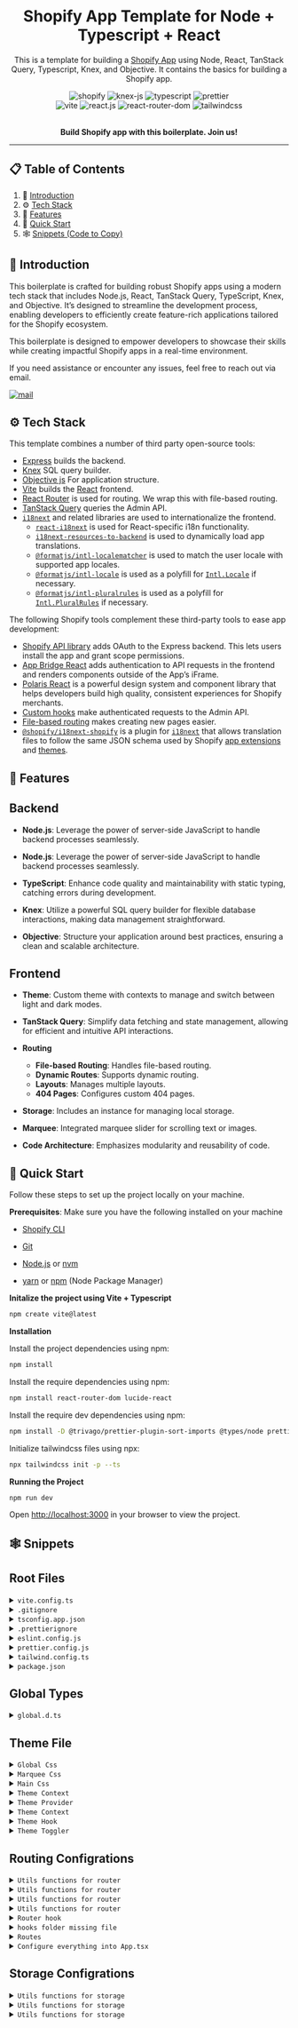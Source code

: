 <div align="center">
 <h1>Shopify App Template for Node + Typescript + React</h1>
  <p>This is a template for building a <a href='https://shopify.dev/docs/apps/getting-started'>Shopify App</a> using Node, React, TanStack Query, Typescript, Knex, and Objective. It contains the basics for building a Shopify app.</p>
  <div>
    <img src="https://img.shields.io/badge/-shopify-white?style=for-the-badge&logoColor=white&logo=shopify&color=7AB55C" alt="shopify" />
    <img src="https://img.shields.io/badge/knex%20js-white?style=for-the-badge&logoColor=white&logo=knex.js&color=D26B38" alt="knex-js" />
    <img src="https://img.shields.io/badge/-TypeScript-black?style=for-the-badge&logoColor=white&logo=typescript&color=3178c6" alt="typescript" />
    <img src="https://img.shields.io/badge/-PRETTIER-black?style=for-the-badge&logoColor=white&logo=prettier&color=f8bc45" alt="prettier" />
    <br/>
    <img src="https://img.shields.io/badge/-VITE-black?style=for-the-badge&logoColor=white&logo=vite&color=747bff" alt="vite" />
    <img src="https://img.shields.io/badge/-REACT_JS-black?style=for-the-badge&logoColor=white&logo=react&color=58c4dc" alt="react.js" />
    <img src="https://img.shields.io/badge/-REACT_ROUTER_DOM-black?style=for-the-badge&logoColor=white&logo=reactrouter&color=f44250" alt="react-router-dom" />
    <img src="https://img.shields.io/badge/-Tailwind_CSS-black?style=for-the-badge&logoColor=white&logo=tailwindcss&color=06B6D4" alt="tailwindcss" />
  </div>
<br/>

**Build Shopify app with this boilerplate. Join us!**

<hr/>
</div>

## <a name="table">📋 Table of Contents</a>

1. 🤖 [Introduction](#introduction)
2. ⚙️ [Tech Stack](#tech-stack)
3. 🔋 [Features](#features)
4. 🤸 [Quick Start](#quick-start)
5. 🕸️ [Snippets (Code to Copy)](#snippets)

## <a name="introduction">🤖 Introduction</a>

<p>This boilerplate is crafted for building robust Shopify apps using a modern tech stack that includes Node.js, React, TanStack Query, TypeScript, Knex, and Objective. It’s designed to streamline the development process, enabling developers to efficiently create feature-rich applications tailored for the Shopify ecosystem.

This boilerplate is designed to empower developers to showcase their skills while creating impactful Shopify apps in a real-time environment.

If you need assistance or encounter any issues, feel free to reach out via email.</p>

<a href="mailto:muneebmughal342@gmail.com" target="_blank"><img src="https://img.shields.io/badge/-Contact-black?style=for-the-badge&logoColor=white&logo=gmail&color=f67373" alt="mail" /></a>

## <a name="tech-stack">⚙️ Tech Stack</a>

This template combines a number of third party open-source tools:

- [Express](https://expressjs.com/) builds the backend.
- [Knex](https://expressjs.com/) SQL query builder.
- [Objective js](https://expressjs.com/) For application structure.
- [Vite](https://vitejs.dev/) builds the [React](https://reactjs.org/) frontend.
- [React Router](https://reactrouter.com/) is used for routing. We wrap this with file-based routing.
- [TanStack Query](https://tanstack.com/) queries the Admin API.
- [`i18next`](https://www.i18next.com/) and related libraries are used to internationalize the frontend.
  - [`react-i18next`](https://react.i18next.com/) is used for React-specific i18n functionality.
  - [`i18next-resources-to-backend`](https://github.com/i18next/i18next-resources-to-backend) is used to dynamically load app translations.
  - [`@formatjs/intl-localematcher`](https://formatjs.io/docs/polyfills/intl-localematcher/) is used to match the user locale with supported app locales.
  - [`@formatjs/intl-locale`](https://formatjs.io/docs/polyfills/intl-locale) is used as a polyfill for [`Intl.Locale`](https://developer.mozilla.org/en-US/docs/Web/JavaScript/Reference/Global_Objects/Intl/Locale) if necessary.
  - [`@formatjs/intl-pluralrules`](https://formatjs.io/docs/polyfills/intl-pluralrules) is used as a polyfill for [`Intl.PluralRules`](https://developer.mozilla.org/en-US/docs/Web/JavaScript/Reference/Global_Objects/Intl/PluralRules) if necessary.

The following Shopify tools complement these third-party tools to ease app development:

- [Shopify API library](https://github.com/Shopify/shopify-node-api) adds OAuth to the Express backend. This lets users install the app and grant scope permissions.
- [App Bridge React](https://shopify.dev/docs/apps/tools/app-bridge/getting-started/using-react) adds authentication to API requests in the frontend and renders components outside of the App’s iFrame.
- [Polaris React](https://polaris.shopify.com/) is a powerful design system and component library that helps developers build high quality, consistent experiences for Shopify merchants.
- [Custom hooks](https://github.com/Shopify/shopify-frontend-template-react/tree/main/hooks) make authenticated requests to the Admin API.
- [File-based routing](https://github.com/Shopify/shopify-frontend-template-react/blob/main/Routes.jsx) makes creating new pages easier.
- [`@shopify/i18next-shopify`](https://github.com/Shopify/i18next-shopify) is a plugin for [`i18next`](https://www.i18next.com/) that allows translation files to follow the same JSON schema used by Shopify [app extensions](https://shopify.dev/docs/apps/checkout/best-practices/localizing-ui-extensions#how-it-works) and [themes](https://shopify.dev/docs/themes/architecture/locales/storefront-locale-files#usage).

## <a name="features">🔋 Features</a>

## Backend

- **Node.js**: Leverage the power of server-side JavaScript to handle backend processes seamlessly.

- **Node.js**: Leverage the power of server-side JavaScript to handle backend processes seamlessly.

- **TypeScript**: Enhance code quality and maintainability with static typing, catching errors during development.

- **Knex**: Utilize a powerful SQL query builder for flexible database interactions, making data management straightforward.

- **Objective**: Structure your application around best practices, ensuring a clean and scalable architecture.

## Frontend

- **Theme**: Custom theme with contexts to manage and switch between light and dark modes.

- **TanStack Query**: Simplify data fetching and state management, allowing for efficient and intuitive API interactions.

- **Routing**

  - **File-based Routing**: Handles file-based routing.
  - **Dynamic Routes**: Supports dynamic routing.
  - **Layouts**: Manages multiple layouts.
  - **404 Pages**: Configures custom 404 pages.

- **Storage**: Includes an instance for managing local storage.

- **Marquee**: Integrated marquee slider for scrolling text or images.

- **Code Architecture**: Emphasizes modularity and reusability of code.

## <a name="quick-start">🤸 Quick Start</a>

Follow these steps to set up the project locally on your machine.

**Prerequisites**: Make sure you have the following installed on your machine

- [Shopify CLI](https://shopify.dev/docs/api/shopify-cli)

- [Git](https://git-scm.com/)

- [Node.js](https://nodejs.org/en) or [nvm](https://github.com/nvm-sh/nvm)

- [yarn](https://classic.yarnpkg.com/lang/en/docs/install/) or [npm](https://www.npmjs.com/) (Node Package Manager)

**Initalize the project using Vite + Typescript**

```bash
npm create vite@latest
```

**Installation**

Install the project dependencies using npm:

```bash
npm install
```

Install the require dependencies using npm:

```bash
npm install react-router-dom lucide-react
```

Install the require dev dependencies using npm:

```bash
npm install -D @trivago/prettier-plugin-sort-imports @types/node prettier prettier-plugin-tailwindcss tailwind-merge tailwindcss tailwindcss-animate @tailwindcss/typography postcss autoprefixer
```

Initialize tailwindcss files using npx:

```bash
npx tailwindcss init -p --ts
```

**Running the Project**

```bash
npm run dev
```

Open [http://localhost:3000](http://localhost:5173) in your browser to view the project.

## <a name="snippets">🕸️ Snippets</a>

## Root Files

<details>
<summary><code>vite.config.ts</code></summary>

<br/>

```typescript
import { defineConfig } from "vite";
import react from "@vitejs/plugin-react";
import path from "path";

// https://vitejs.dev/config/
export default defineConfig(() => {
  return {
    plugins: [react()],
    resolve: {
      alias: [
        {
          find: "@src/",
          replacement: path.resolve(process.cwd(), "src") + "/",
        },
      ],
    },
  };
});
```

</details>

<details>
<summary><code>.gitignore</code></summary>

<br/>

```json
# dependencies
/node_modules
/.pnp
.pnp.js

# testing
/coverage

# production
/build
/dist

# misc
.DS_Store
*.pem


# debug
logs
*.log
yarn.lock
npm-debug.log*
yarn-debug.log*
yarn-error.log*
.pnpm-debug.log*
lerna-debug.log*
tsconfig.tsbuildinfo
# local env files
.env*.local
.env

.vscode
.contentlayer

# Json
package-lock.json
!.vscode/extensions.json
```

</details>

<details>
<summary><code>tsconfig.app.json</code></summary>

<br/>

```json
{
  "compilerOptions": {
    "target": "ES2020",
    "useDefineForClassFields": true,
    "lib": ["ES2020", "DOM", "DOM.Iterable"],
    "module": "ESNext",
    "skipLibCheck": true,

    /* Bundler mode */
    "moduleResolution": "bundler",
    "allowImportingTsExtensions": true,
    "isolatedModules": true,
    "moduleDetection": "force",
    "noEmit": true,
    "jsx": "react-jsx",

    /* Linting */
    "strict": true,
    "noUnusedLocals": true,
    "noUnusedParameters": true,
    "noFallthroughCasesInSwitch": true,
    "baseUrl": "./src",
    "paths": {
      "@src/*": ["*"]
    }
  },
  "include": [
    "src/**/*.json",
    "vite.config.ts",
    "src/**/*.jpeg",
    "src/**/*.png",
    "./src/**/*.ts",
    "./src/**/*.tsx",
    "./src/**/*.d.ts",
    "./src/types/global.d.ts",
    "src/types/vite-env.d.ts",
    "src/routes/routes.ts"
  ]
}
```

</details>

<details>
<summary><code>.prettierignore</code></summary>

<br/>

```json
dist
node_modules
build
.contentlayer
```

</details>

<details>
<summary><code>eslint.config.js</code></summary>

<br/>

```javascript
import js from "@eslint/js";
import reactHooks from "eslint-plugin-react-hooks";
import reactRefresh from "eslint-plugin-react-refresh";
import tailwindcssPlugin from "eslint-plugin-tailwindcss";
import globals from "globals";
import tseslint from "typescript-eslint";

export default tseslint.config(
  { ignores: ["dist"] },
  {
    extends: [
      js.configs.recommended,
      ...tseslint.configs.recommended,
      "prettier",
      "eslint:recommended",
      "plugin:react-hooks/recommended",
      "plugin:tailwindcss/recommended",
      "plugin:@typescript-eslint/recommended",
    ],
    ignorePatterns: ["dist", ".eslintrc.cjs"],
    parser: "@typescript-eslint/parser",
    files: ["./src**/*.{ts,tsx}"],
    languageOptions: {
      ecmaVersion: 2020,
      globals: globals.browser,
    },
    plugins: {
      "react-hooks": reactHooks,
      "react-refresh": reactRefresh,
      tailwindcss: tailwindcssPlugin,
    },
    rules: {
      ...reactHooks.configs.recommended.rules,
      "tailwindcss/no-custom-classname": "off",
      "tailwindcss/classnames-order": "error",
      "react-refresh/only-export-components": [
        "warn",
        { allowConstantExport: true },
      ],
    },
    settings: {
      tailwindcss: {
        callees: ["cn"],
        config: "tailwind.config.js",
      },
    },
    overrides: [
      {
        files: ["*.ts", "*.tsx"],
        parser: "@typescript-eslint/parser",
      },
    ],
  }
);
```

</details>
<details>
<summary><code>prettier.config.js</code></summary>

<br/>

**Reload the vs code after creating this file or updating this file**

```shortcut
Press ctrl+shift+p or command+shift+p
```

Then select **`reload window`**

```javascript
/**
 * @see https://prettier.io/docs/en/configuration.html
 * @type {import("prettier").Config}
 */

const config = {
  trailingComma: "es5",
  tabWidth: 2,
  semi: false,
  singleQuote: true,
  plugins: [
    "@trivago/prettier-plugin-sort-imports",
    "prettier-plugin-tailwindcss",
  ],
  tailwindFunctions: ["clsx", "tw", "cn"],
  tailwindConfig: "./tailwind.config.ts",
  tailwindAttributes: ["className", "classNames"],
  importOrderSortSpecifiers: true,
  importOrder: [
    "^(react/(.*)$)|^(react$)",
    "<THIRD_PARTY_MODULES>",
    "^types$",
    "^@src/config/(.*)$",
    "^@src/theme/(.*)$",
    "^@src/constants/(.*)$",
    "^@src/contexts/(.*)$",
    "^@src/hooks",
    "^@src/hooks/(.*)$",
    "^@src/routes/(.*)$",
    "^@src/layouts/(.*)$",
    "^@src/pages/(.*)$",
    "^@src/components/(.*)$",
    "^@src/components/ui/(.*)$",
    "^@src/components/pages/(.*)$",
    "^@src/utils/(.*)$",
    "^@src/types/(.*)$",
    "^@src/assets/images/(.*)$",
    "^@src/assets/styles/(.*)$",
    "^[./]",
  ],
};

export default config;
```

</details>

<details>
<summary><code>tailwind.config.ts</code></summary>

<br/>

**`Update this file after create the theme`**

```typescript
import tailwindcssTypography from "@tailwindcss/typography";
import type { Config } from "tailwindcss";
import tailwindcssAnimate from "tailwindcss-animate";
import {
  animation,
  boxShadow,
  colors,
  fontFamily,
  keyframes,
} from "./src/theme";

export default {
  content: ["./index.html", "./src/**/*.{js,ts,jsx,tsx}"],
  theme: {
    extend: {
      colors: colors,
      animation: animation,
      fontFamily: fontFamily,
      keyframes: keyframes,
      boxShadow: boxShadow,
    },
  },
  plugins: [tailwindcssAnimate, tailwindcssTypography()],
} satisfies Config;
```

</details>

<details>
<summary><code>package.json</code></summary>

<br/>

```json
    "scripts": {
    "dev": "vite",
    "build": "tsc -b && vite build",
    "lint": "eslint .",
    "preview": "vite preview",
    "prettier:fix": "npx prettier --write src/."
  },
  "engines": {
    "node": ">=18.20.4"
  },
```

</details>

## Global Types

<details>
<summary><code>global.d.ts</code></summary>
<br/>
  
**`Make sure to move vite-env.d.ts file into ./src/types dir`**
<br/>

`Dir and file` ./src/types/global.d.ts

```typescript
declare type PageModule = {
  default: React.ComponentType;
};

declare type Pages = {
  [key: string]: PageModule;
};

declare interface Route {
  element: ComponentType;
  layout?: string;
  path: string;
  children?: Route[];
}

declare interface GroupRoute {
  path?: string;
  children?: Route[];
  element: ComponentType;
}

declare interface GroupLayoutRoute {
  children: GroupRoute[];
  element: ComponentType | null;
}

declare interface Children {
  children: ReactNode;
}
declare interface ChildrenWithElement extends Children {
  as?: ElementType;
}

declare type Theme = "light" | "dark";

declare type InputChangeEvent = ChangeEvent<HTMLInputElement>;

declare type ErrorType = {
  name: string | null;
  state: boolean;
  message: string | null;
};

declare type ToastProps = {
  message: string;
  type: "success" | "warning" | "error";
  state: boolean;
};
```

</details>

## Theme File

<details>
<summary><code>Global Css</code></summary>
<br/>

`Dir and file` ./src/assete/styles/global-colors.css
<br/>

```css
/* ------------------------ GLOBAL-VARIABLES-FOR-THEME ------------------------ */

:root {
  --background: 0, 0%, 100%;
  --background-variant-lighter: 0, 0%, 95%;
  --background-variant-light: 0, 0%, 90%;
  --background-variant-dark: 0, 0%, 85%;

  --foreground: 0, 0%, 0%;
  --foreground-variant-lighter: 0, 0%, 85%;
  --foreground-variant-light: 0, 0%, 50%;
  --foreground-variant-dark: 0, 0%, 30%;

  --primary: 224, 76%, 48%;
  --primary-variant-dark: 193, 100%, 22%;
  --primary-variant-light: 192, 100%, 31%;

  --secondary: 188.9, 148.3%, 26.6%;
  --secondary-variant-light: 188.9, 98.16%, 35.04%;
  --secondary-variant-dark: 188.9, 99.01%, 21.84%;

  --destructive: 0, 100%, 50%;

  --muted: 210, 40%, 96.1%;
  --muted-foreground: 215.4, 16.3%, 46.9%;

  --popover: 0, 0%, 0%, 30%;

  --info: 190, 90%, 50%;
  --success: 152, 69%, 31%;
  --warning: 45, 100%, 51%;
}
.dark {
  --background: 220, 11%, 11%;
  --background-variant-light: 220, 11%, 10%;
  --background-variant-lighter: 220, 11%, 8%;
  --background-variant-dark: 220, 11%, 7%;

  --foreground: 0, 0%, 100%;
  --foreground-variant-lighter: 0, 0%, 30%;
  --foreground-variant-light: 0, 0%, 50%;
  --foreground-variant-dark: 0, 0%, 85%;

  --primary: 224, 76%, 48%;
  --primary-variant-dark: 193, 100%, 22%;
  --primary-variant-light: 192, 100%, 31%;

  --secondary: 188.9, 148.3%, 26.6%;
  --secondary-variant-light: 188.9, 98.16%, 35.04%;
  --secondary-variant-dark: 188.9, 99.01%, 21.84%;

  --destructive: 0, 63%, 31%;

  --muted: 223, 47%, 11%;
  --muted-foreground: 215.4, 16.3%, 56.9%;

  --popover: 240, 3.8%, 46.1%, 10%;
}
```

</details>

<details>
<summary><code>Marquee Css</code></summary>
<br/>

`Dir and file` ./src/assete/styles/marquee.css
<br/>

```css
/* ------------------------ MARQUEE-SLIDER-STYLES ------------------------ */

@layer utilities {
  .marquee {
    @apply max-w-max overflow-hidden;
  }

  .marquee[data-direction="right"] {
    --_animation-direction: reverse;
  }

  .marquee[data-direction="left"] {
    --_animation-direction: forwards;
  }

  .marquee_inner {
    @apply flex flex-wrap gap-6 py-3;
  }

  .marquee[data-animated="true"] .marquee_inner {
    @apply w-max animate-marquee flex-nowrap;
  }

  .marquee[data-animated="true"] {
    -webkit-mask: linear-gradient(
      90deg,
      transparent,
      white 20%,
      white 80%,
      transparent
    );
    mask: linear-gradient(
      90deg,
      transparent,
      white 20%,
      white 80%,
      transparent
    );
  }
}
```

</details>

<details>
<summary><code>Main Css</code></summary>
<br/>

`Dir and file` ./src/assete/styles/index.css
<br/>

```css
@import url("https://fonts.googleapis.com/css2?family=Catamaran:wght@100..900&family=Raleway:ital,wght@0,100..900;1,100..900&display=swap");

@import "./marquee.css";
@import "./global-colors.css";

@tailwind base;
@tailwind components;
@tailwind utilities;

/* ------------------------ GLOBAL-STYLES ------------------------ */

body {
  @apply bg-background font-body font-normal text-foreground antialiased transition-all duration-150 ease-out;
}

@layer utilities {
  .text-balance {
    text-wrap: balance;
  }
}
```

</details>

<details>
<summary><code>Theme Context</code></summary>
<br/>

`Dir and file` ./src/contexts/themeContext/ThemeContext.tsx
<br/>

```typescript
import { createContext } from "react";

type ThemeContextType = {
  theme: Theme;
  themeToggler: () => void;
};

export const ThemeContext = createContext<ThemeContextType | undefined>(
  undefined
);
```

</details>
<details>
<summary><code>Theme Provider</code></summary>
<br/>

`Dir and file` ./src/contexts/themeContext/ThemeProvider.tsx
<br/>

```typescript
import { ReactNode, useEffect, useState } from "react";

import { storage } from "@src/utils/storage";
import { CURRENT_THEME } from "@src/utils/storage/variables";
import { ThemeContext } from "@src/contexts/themeContext/ThemeContext";

interface ThemeProviderProps {
  children: ReactNode;
}

export const ThemeProvider: React.FC<ThemeProviderProps> = ({ children }) => {
  const [theme, setTheme] = useState<"light" | "dark">("light");

  useEffect(() => {
    const currentTheme = storage.get(CURRENT_THEME) as "light" | "dark" | null;
    if (currentTheme) {
      setTheme(currentTheme);
    }
  }, []);

  useEffect(() => {
    const body = document.getElementsByTagName("body")[0];
    body.classList.remove("light", "dark");
    body.classList.add(theme);
  }, [theme]);

  const themeToggler = () => {
    const newTheme = theme === "light" ? "dark" : "light";
    setTheme(newTheme);
    storage.set(CURRENT_THEME, newTheme);
  };

  return (
    <ThemeContext.Provider value={{ theme, themeToggler }}>
      {children}
    </ThemeContext.Provider>
  );
};
```

</details>

<details>
<summary><code>Theme Context</code></summary>
<br/>

`Dir and file` ./src/contexts/themeContext/index.ts
<br/>

```typescript
export { ThemeContext } from "@src/contexts/themeContext/ThemeContext";
export { ThemeProvider } from "@src/contexts/themeContext/ThemeProvider";
```

</details>

<details>
<summary><code>Theme Hook</code></summary>
<br/>

`Dir and file` ./src/hooks/useTheme.tsx
<br/>

```typescript
import { useContext } from "react";
import { ThemeContext } from "@src/contexts/themeContext";

export const useTheme = () => {
  const context = useContext(ThemeContext);

  if (!context) throw new Error("useTheme must be used within a ThemeProvider");

  return context;
};
```

</details>

<details>
<summary><code>Theme Toggler</code></summary>
<br/>
*Note that im using a global button component here feel free to replace this with you own*
<br/>
`Dir and file` ./src/components/themeToggler/ThemeToggler.tsx
<br/>

```typescript
import { useTheme } from "@src/hooks";
import { Button, Icon } from "@src/components/ui";

export const ThemeToggler = () => {
  const { theme, themeToggler } = useTheme();

  return (
    <Button after shadow size="xs" onClick={themeToggler}>
      <Icon name={theme === "dark" ? "sun-medium" : "moon-star"} size={18} />
    </Button>
  );
};
```

</details>

## Routing Configrations

<details>
<summary><code>Utils functions for router</code></summary>
<br/>

`Dir and file` ./src/utils/router/normalizePath.ts
<br/>

```typescript
export const normalizePath = (path: string): string => {
  const normalizedPath = path
    .replace(/^\.\/pages/, "") // Remove the base folder
    .replace(/\.(t|j)sx?$/, "") // Remove the file extension
    .replace(/\/page$/, "") // Remove /page for routes
    // .replace(/\/layout$/, "") // Remove /layout for routes
    .replace(/\[(?:[.]{3})?(\w+?)\]/g, (_match, param) => `:${param}`) // Dynamic route
    .replace(/\[\[([.\w]+?)\]\]/g, (_match, param) => `:${param}*`) // Catch-all route
    .replace(/\/$/, ""); // Remove trailing slash

  if (normalizedPath === "") {
    return "/";
  }

  return normalizedPath;
};
```

</details>

<details>
<summary><code>Utils functions for router</code></summary>
<br/>

`Dir and file` ./src/utils/router/groupRoutes.ts
<br/>

```typescript
import { normalizePath } from "@src/utils/router";

export const groupRoutes = (pages: Pages): Route[] => {
  const routes: Route[] = [];

  Object.keys(pages).forEach((key) => {
    const path = normalizePath(key);
    const segments = path.split("/");
    let currentPath = "";

    segments.forEach((segment) => {
      if (segment.startsWith("(") && segment.endsWith(")")) {
        return;
      }
      currentPath += `/${segment}`;
    });
    if (!key.endsWith("layout.tsx") && pages[key].default) {
      routes.push({
        path: currentPath,
        element: pages[key].default,
        layout: segments[1],
      });
    }
  });

  return routes;
};
```

</details>

<details>
<summary><code>Utils functions for router</code></summary>
<br/>

`Dir and file` ./src/utils/router/nestedRoutes.ts
<br/>

```typescript
import { normalizePath } from "@src/utils/router";

export const nestedRoutes = (
  routes: Route[],
  pages: Pages
): GroupLayoutRoute => {
  const nestedRoutes: GroupLayoutRoute = { children: [], element: null };

  const addLayouts: GroupRoute[] = [];

  Object.keys(pages).forEach((key) => {
    const path = normalizePath(key);
    const segments = path.split("/")[1];
    if (key === `./pages/${segments}/layout.tsx`) {
      addLayouts.push({
        element: pages[`./pages/${segments}/layout.tsx`]?.default,
        children: routes.filter((route) => {
          return route.layout === segments;
        }),
      });
    }
    if (segments === "layout") {
      nestedRoutes.element = pages[key].default;
      nestedRoutes.children = addLayouts.length > 0 ? addLayouts : routes;
    }
  });

  if (!nestedRoutes.children.length) {
    nestedRoutes.children = routes;
  }

  return nestedRoutes;
};
```

</details>

<details>
<summary><code>Utils functions for router</code></summary>
<br/>

`Dir and file` ./src/utils/router/index.ts.ts
<br/>

```typescript
export * from "@src/utils/router/groupRoutes";
export * from "@src/utils/router/nestedRoute";
export * from "@src/utils/router/normalizePath";
```

</details>

<details>
<summary><code>Router hook</code></summary>
<br/>

`Dir and file` ./src/hooks/useRouter.tsx
<br/>

```typescript
import { groupRoutes, nestedRoutes } from "@src/utils/router";

export const useRouter = (pages: Pages): GroupLayoutRoute => {
  const routes = groupRoutes(pages);
  const nestedRoute = nestedRoutes(routes, pages);

  return nestedRoute;
};
```

</details>

<details>
<summary><code>hooks folder missing file</code></summary>
<br/>

`Dir and file` ./src/hooks/index.ts
<br/>

```typescript
export * from "@src/hooks/useRouter";
export * from "@src/hooks/useTheme";
```

</details>

<details>
<summary><code>Routes</code></summary>
<br/>

`Dir and file` ./src/router/router.ts
<br/>

```typescript
import React from "react";
import { createBrowserRouter, RouteObject } from "react-router-dom";
import { NotFound } from "@src/components/pages/notFound/NotFound";

export const router = (routes: GroupLayoutRoute) => {
  const buildRoutes = (routes: GroupRoute[]): RouteObject[] => {
    if (!routes) return [];

    return routes.map((route: GroupRoute) => {
      const { path, element, children } = route;

      return {
        path,
        element: React.createElement(element),
        children: children ? buildRoutes(children) : undefined,
      };
    });
  };

  const routesArray = routes ? buildRoutes(routes.children) : [];

  const baseLayout: RouteObject[] = [
    {
      element: React.createElement(routes.element),
      children: [
        ...routesArray,
        { path: "*", element: React.createElement(NotFound) },
      ],
    },
  ];

  return createBrowserRouter(baseLayout);
};
```

</details>

<details>
<summary><code>Configure everything into App.tsx</code></summary>
<br/>

`Dir and file` ./src/App.tsx
<br/>

```typescript
import { router } from '@src/router/router'
import { RouterProvider } from 'react-router-dom'
import { ThemeProvider } from '@src/contexts/themeContext'
import { useRouter } from '@src/hooks'
import { Loader } from '@src/components/ui/loader/Loader'
import '@src/assets/styles/index.css'

export const App = () => {
  const pagesRaw = import.meta.glob('./pages/**/!(*.test.[jt]sx)*.([jt]sx)', {
    eager: true,
  })
  const pages: Pages = Object.fromEntries(
    Object.entries(pagesRaw).map(([key, module]) => [key, module as PageModule])
  )
  const routes = useRouter(pages)
  const routerInstance = router(routes)

  return (
    <ThemeProvider>
      <RouterProvider router={routerInstance} fallbackElement={<Loader />} />
    </ThemeProvider>
  )
}
```

</details>

## Storage Configrations

<details>
<summary><code>Utils functions for storage</code></summary>
<br/>

`Dir and file` ./src/utils/storage/storage.ts
<br/>

```typescript
const DEFAULT_CACHE_TIME = 60 * 60 * 24 * 7;

export default class Storage {
  private storage: globalThis.Storage;
  private prefixKey?: string;

  constructor(prefixKey = "", storage = localStorage) {
    this.storage = storage;
    this.prefixKey = prefixKey;
  }

  private getKey(key: string) {
    return `${this.prefixKey}${key}`.toUpperCase();
  }

  getAuthorization(key: string) {
    return `Bearer ${this.get(key)}`;
  }

  isAuthenticated(key: string): boolean {
    return !!localStorage.getItem(key);
  }

  set(key: string, value: any, expire: number | null = DEFAULT_CACHE_TIME) {
    const stringData = JSON.stringify({
      value,
      expire: expire !== null ? new Date().getTime() + expire * 1000 : null,
    });
    this.storage.setItem(this.getKey(key), stringData);
  }

  get(key: string, def: any = null) {
    const item = this.storage.getItem(this.getKey(key));
    if (item) {
      try {
        const data = JSON.parse(item);
        const { value, expire } = data;
        if (expire === null || expire >= Date.now()) {
          return value;
        }
        this.remove(key);
      } catch (e) {
        return def;
      }
    }
    return def;
  }

  remove(key: string) {
    this.storage.removeItem(this.getKey(key));
  }
}
export const storage = new Storage("");
```

</details>

<details>
<summary><code>Utils functions for storage</code></summary>
<br/>

`Dir and file` ./src/utils//storage/variables.ts
<br/>

```typescript
export const CURRENT_THEME = "CURRENT_THEME";
```

</details>

<details>
<summary><code>Utils functions for storage</code></summary>
<br/>

`Dir and file` ./src/utils//storage/index.ts.ts
<br/>

```typescript
export * from "@src/utils/storage/storage";
export * from "@src/utils/storage/variables";
```

</details>
